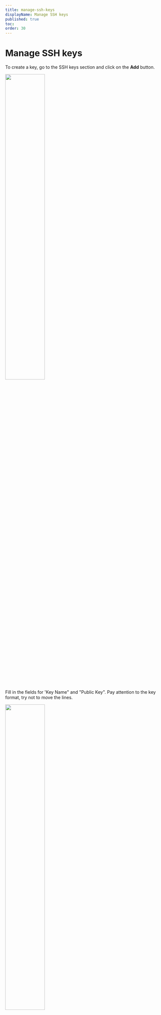 ```yaml
---
title: manage-ssh-keys
displayName: Manage SSH keys
published: true
toc:
order: 30
---
```

# Manage SSH keys

To create a key, go to the SSH keys section and click on the **Add** button.

<img src="https://support.gcore.com/hc/article_attachments/360019261378/mceclip0.png" alt="" width="50%">

Fill in the fields for 'Key Name" and "Public Key". Pay attention to the key format, try not to move the lines.

<img src="https://support.gcore.com/hc/article_attachments/115010303485/joxi_screenshot_1509788759836.png" alt="" width="50%">

SSH key will be automatically added to all future servers and used OS. That is, using a specific key, you can connect to the server if:  
- You had added an SSH key and bought a server later  
- You had bought a server, had added an SSH key and later reinstalled the OS on the server

To change the key go to SSH keys - Edit. To delete it go to SSH keys - Delete.